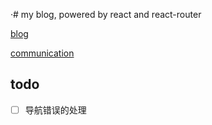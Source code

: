 ·# my blog, powered by react and react-router

[blog](https://hefei00.github.io/blog/)

[communication](https://github.com/hefei00/blog/issues)



## todo
- [ ] 导航错误的处理
